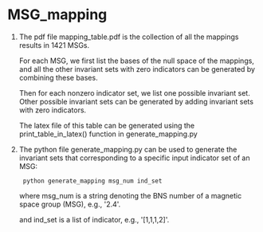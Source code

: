 # MSG_mapping

1. The pdf file mapping_table.pdf is the collection of all the mappings results in 1421 MSGs.

   For each MSG, we first list the bases of the null space of the mappings, and all the other invariant sets with zero indicators can be generated by combining these bases.
   
   Then for each nonzero indicator set, we list one possible invariant set. Other possible invariant sets can be generated by adding invariant sets with zero indicators.
   
   The latex file of this table can be generated using the print_table_in_latex() function in generate_mapping.py

2. The python file generate_mapping.py can be used to generate the invariant sets that corresponding to a specific input indicator set of an MSG:

        python generate_mapping msg_num ind_set
    
   where msg_num is a string denoting the BNS number of a magnetic space group (MSG), e.g., '2.4'.
   
   and ind_set is a list of indicator, e.g., '[1,1,1,2]'.
   
